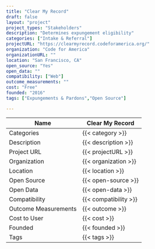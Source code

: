 ```yaml
---
title: "Clear My Record"
draft: false
layout: "project"
project_types: "Stakeholders"
description: "Determines expungement eligibility"
categories: ["Intake & Referral"]
projectURL: "https://clearmyrecord.codeforamerica.org/"
organization: "Code for America"
organizationURL: ""
location: "San Francisco, CA"
open_source: "Yes"
open_data: ""
compatibility: ["Web"]
outcome_measurements: ""
cost: "Free"
founded: "2016"
tags: ["Expungements & Pardons","Open Source"]

---
```



Name                    |  Clear My Record    
------------------------|----
Categories              | {{< category >}} 
Description             | {{< description >}} 
Project URL             | {{< projectURL >}} 
Organization            | {{< organization >}} 
Location                | {{< location >}} 
Open Source             | {{< open-source >}} 
Open Data               | {{< open-data >}} 
Compatibility           | {{< compatibility >}} 
Outcome Measurements    | {{< outcome >}} 
Cost to User            | {{< cost >}} 
Founded                 | {{< founded >}} 
Tags                    | {{< tags >}} 

